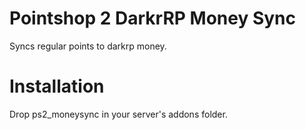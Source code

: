 # Pointshop 2 DarkrRP Money Sync
Syncs regular points to darkrp money.

# Installation

Drop ps2_moneysync in your server's addons folder.
